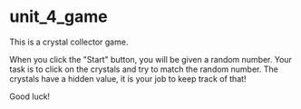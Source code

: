 # unit_4_game
This is a crystal collector game. 

When you click the "Start" button, you will be given a random number. Your task is to click on the crystals and try to match the random number. The crystals have a hidden value, it is your job to keep track of that! 

Good luck!
